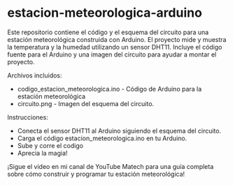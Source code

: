 # estacion-meteorologica-arduino
Este repositorio contiene el código y el esquema del circuito para una estación meteorológica construida con Arduino. El proyecto mide y muestra la temperatura y la humedad utilizando un sensor DHT11. Incluye el código fuente para el Arduino y una imagen del circuito para ayudar a montar el proyecto.

Archivos incluidos:
- codigo_estacion_meteorologica.ino - Código de Arduino para la estación meteorológica
- circuito.png - Imagen del esquema del circuito.

Instrucciones:
- Conecta el sensor DHT11 al Arduino siguiendo el esquema del circuito.
- Carga el código estacion_meteorologica.ino en tu Arduino.
- Sube y corre el codigo
- Aprecia la magia!

¡Sigue el video en mi canal de YouTube Matech para una guía completa sobre cómo construir y programar tu estación meteorológica!
